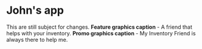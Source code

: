John's app
=============
This are still subject for changes.
__Feature graphics caption__ - A friend that helps with your inventory.
__Promo graphics caption__ - My Inventory Friend is always there to help me.
